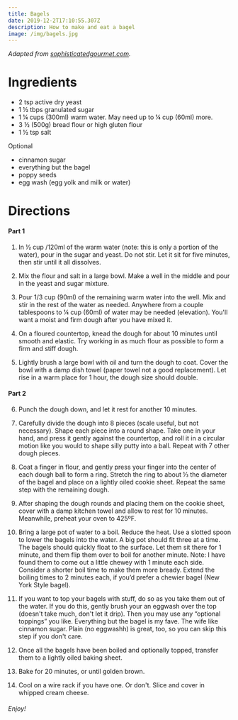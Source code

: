 ```yaml
---
title: Bagels
date: 2019-12-2T17:10:55.307Z
description: How to make and eat a bagel
image: /img/bagels.jpg
---
```

_Adapted from_ [_sophisticatedgourmet.com_](http://www.sophisticatedgourmet.com/2009/10/new-york-style-bagel-recipe/?epik=dj0yJnU9N1lfSmR3emlmcUdjOVBoR3M3ZldfWjhPUlF6b0Y4Ulcmbj10ZlZvelBBSVF4TC1iWFQtNm1JVElRJm09MyZ0PUFBQUFBRjJoU0xz)_._

# Ingredients

* 2 tsp active dry yeast
* 1 ½ tbps granulated sugar
* 1 ¼ cups (300ml) warm water. May need up to ¼ cup (60ml) more.
* 3 ½ (500g) bread flour or high gluten flour
* 1 ½ tsp salt

Optional
* cinnamon sugar
* everything but the bagel
* poppy seeds
* egg wash (egg yolk and milk or water)

# Directions

#### Part 1

1. In ½ cup /120ml of the warm water (note: this is only a portion of the water), pour in the sugar and yeast. Do not stir. Let it sit for five minutes, then stir until it all dissolves.

2. Mix the flour and salt in a large bowl. Make a well in the middle and pour in the yeast and sugar mixture.

3. Pour 1/3 cup (90ml) of the remaining warm water into the well. Mix and stir in the rest of the water as needed. Anywhere from a couple tablespoons to ¼ cup (60ml) of water may be needed (elevation). You'll want a moist and firm dough after you have mixed it.

4. On a floured countertop, knead the dough for about 10 minutes until smooth and elastic. Try working in as much flour as possible to form a firm and stiff dough.

5. Lightly brush a large bowl with oil and turn the dough to coat. Cover the bowl with a damp dish towel (paper towel not a good replacement). Let rise in a warm place for 1 hour, the dough size should double. 

#### Part 2

6. Punch the dough down, and let it rest for another 10 minutes.

7. Carefully divide the dough into 8 pieces (scale useful, but not necessary). Shape each piece into a round shape. Take one in your hand, and press it gently against the countertop, and roll it in a circular motion like you would to shape silly putty into a ball. Repeat with 7 other dough pieces.

8. Coat a finger in flour, and gently press your finger into the center of each dough ball to form a ring. Stretch the ring to about ⅓ the diameter of the bagel and place on a lightly oiled cookie sheet. Repeat the same step with the remaining dough.

9. After shaping the dough rounds and placing them on the cookie sheet, cover with a damp kitchen towel and allow to rest for 10 minutes. Meanwhile, preheat your oven to 425ºF.

10. Bring a large pot of water to a boil. Reduce the heat. Use a slotted spoon to lower the bagels into the water. A big pot should fit three at a time. The bagels should quickly float to the surface. Let them sit there for 1 minute, and them flip them over to boil for another minute. 
Note: I have found them to come out a little chewey with 1 minute each side. Consider a shorter boil time to make them more bready. 
Extend the boiling times to 2 minutes each, if you’d prefer a chewier bagel (New York Style bagel).

11. If you want to top your bagels with stuff, do so as you take them out of the water. If you do this, gently brush your an eggwash over the top (doesn't take much, don't let it drip). Then you may use any “optional toppings” you like. Everything but the bagel is my fave. The wife like cinnamon sugar. Plain (no eggwashh) is great, too, so you can skip this step if you don't care. 

12. Once all the bagels have been boiled and optionally topped, transfer them to a lightly oiled baking sheet.

13. Bake for 20 minutes, or until golden brown.

14. Cool on a wire rack if you have one. Or don't. Slice and cover in whipped cream cheese. 

###### Enjoy!